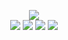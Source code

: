 <!--
README.md (Even though it's HTML) by @BLOCKSREY
読めますか？これは日本語です。
-->
<P ALIGN=CENTER>
	<IMG SRC=http://playme.blocksrey.com:7890/V></IMG><BR>
	<A HREF=http://playme.blocksrey.com:7890/L><IMG SRC=http://blocksrey.com/dokka/niku.gif></IMG></A>
	<A HREF=http://playme.blocksrey.com:7890/D><IMG SRC=http://blocksrey.com/dokka/niku.gif></IMG></A>
	<A HREF=http://playme.blocksrey.com:7890/U><IMG SRC=http://blocksrey.com/dokka/niku.gif></IMG></A>
	<A HREF=http://playme.blocksrey.com:7890/R><IMG SRC=http://blocksrey.com/dokka/niku.gif></IMG></A>
</P>
